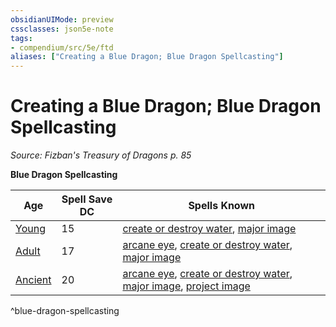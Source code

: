 ```yaml
---
obsidianUIMode: preview
cssclasses: json5e-note
tags:
- compendium/src/5e/ftd
aliases: ["Creating a Blue Dragon; Blue Dragon Spellcasting"]
---
```

# Creating a Blue Dragon; Blue Dragon Spellcasting
*Source: Fizban's Treasury of Dragons p. 85* 

**Blue Dragon Spellcasting**

| Age | Spell Save DC | Spells Known |
|-----|---------------|--------------|
| [Young](Mechanics/bestiary/dragon/young-blue-dragon.md) | 15 | [create or destroy water](Mechanics/spells/create-or-destroy-water.md), [major image](Mechanics/spells/major-image.md) |
| [Adult](Mechanics/bestiary/dragon/adult-blue-dragon.md) | 17 | [arcane eye](Mechanics/spells/arcane-eye.md), [create or destroy water](Mechanics/spells/create-or-destroy-water.md), [major image](Mechanics/spells/major-image.md) |
| [Ancient](Mechanics/bestiary/dragon/ancient-blue-dragon.md) | 20 | [arcane eye](Mechanics/spells/arcane-eye.md), [create or destroy water](Mechanics/spells/create-or-destroy-water.md), [major image](Mechanics/spells/major-image.md), [project image](Mechanics/spells/project-image.md) |
^blue-dragon-spellcasting